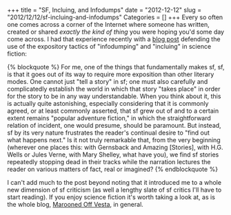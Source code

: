+++
title = "SF, Incluing, and Infodumps"
date = "2012-12-12"
slug = "2012/12/12/sf-incluing-and-infodumps"
Categories = []
+++
Every so often one comes across a corner of the Internet where someone has written, created or shared *exactly the kind of thing* you were hoping you'd some day come across. I had that experience recently with a [blog post](http://maroonedoffvesta.blogspot.com/2012/12/coincidentally-about-5175-words.html) defending the use of the expository tactics of "infodumping" and "incluing" in science fiction:

{% blockquote %}
For me, one of the things that fundamentally makes sf, sf, is that it goes out of its way to require more exposition than other literary modes. One cannot just "tell a story" in sf; one must also carefully and complicatedly establish the world in which that story "takes place" in order for the story to be in any way understandable. When you think about it, this is actually quite astonishing, especially considering that it is commonly agreed, or at least commonly asserted, that sf grew out of and to a certain extent remains "popular adventure fiction," in which the straightforward relation of incident, one would presume, should be paramount. But instead, sf by its very nature frustrates the reader's continual desire to "find out what happens next." Is it not truly remarkable that, from the very beginning (wherever one places this: with Gernsback and Amazing [Stories], with H.G. Wells or Jules Verne, with Mary Shelley, what have you), we find sf stories repeatedly stopping dead in their tracks while the narration lectures the reader on various matters of fact, real or imagined?
{% endblockquote %}

I can't add much to the post beyond noting that it introduced me to a whole new dimension of sf criticism (as well a lengthy slate of sf critics I'll have to start reading). If you enjoy science fiction it's worth taking a look at, as is the whole blog, [Marooned Off Vesta](http://maroonedoffvesta.blogspot.com/), in general.
